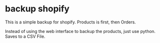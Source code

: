 # backup shopify
 This is a simple backup for shopify. Products is first, then Orders. 

Instead of using the web interface to backup the products, just use python. Saves to a CSV File. 
